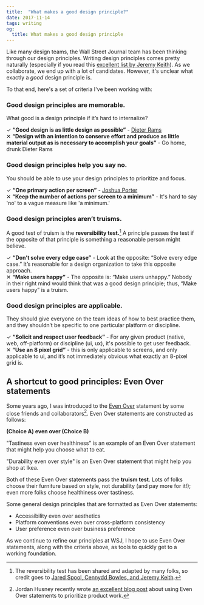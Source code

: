 ```yaml
---
title:  "What makes a good design principle?"
date: 2017-11-14
tags: writing
og:
  title: What makes a good design principle
---
```


Like many design teams, the Wall Street Journal team has been thinking through our design principles. Writing design principles comes pretty naturally (especially if you read this [excellent list by Jeremy Keith](https://principles.adactio.com/)). As we collaborate, we end up with a lot of candidates. However, it's unclear what exactly a _good_ design principle is.

To that end, here's a set of criteria I've been working with:

### Good design principles are memorable.
What good is a design principle if it’s hard to internalize?

✓ **“Good design is as little design as possible”** - [Dieter Rams](https://www.vitsoe.com/us/about/good-design)  
✕ **“Design with an intention to conserve effort and produce as little material output as is necessary to accomplish your goals”** - Go home, drunk Dieter Rams

### Good design principles help you say no.
You should be able to use your design principles to prioritize and focus.

✓ **“One primary action per screen”** - [Joshua Porter](http://bokardo.com/principles-of-user-interface-design/)  
✕ **“Keep the number of actions per screen to a minimum”** - It's hard to say 'no' to a vague measure like 'a minimum.'

### Good design principles aren’t truisms.
A good test of truism is the **reversibility test.**[^1] A principle passes the test if the opposite of that principle is something a reasonable person might believe.

✓ **“Don’t solve every edge case”** - Look at the opposite: “Solve every edge case.” It’s reasonable for a design organization to take this opposite approach.  
✕ **“Make users happy”** - The opposite is: “Make users unhappy.” Nobody in their right mind would think that was a good design principle; thus, “Make users happy” is a truism.  

### Good design principles are applicable.
They should give everyone on the team ideas of how to best practice them, and they shouldn’t be specific to one particular platform or discipline.

✓ **“Solicit and respect user feedback”** - For any given product (native, web, off-platform) or discipline (ui, ux), it's possible to get user feedback.  
✕ **“Use an 8 pixel grid”** - this is only applicable to screens, and only applicable to ui, and it’s not immediately obvious what exactly an 8-pixel grid is.

## A shortcut to good principles: Even Over statements

Some years ago, I was introduced to the [Even Over](http://futureofwork.nobl.io/future-of-work/how-to-distill-a-strategy-into-simple-rules-of-thumb-for-busy-teams) statement by some close friends and collaborators[^2]. Even Over statements are constructed as follows:

**(Choice A) even over (Choice B)**

"Tastiness even over healthiness" is an example of an Even Over statement that might help you choose what to eat.

"Durability even over style" is an Even Over statement that might help you shop at Ikea.

Both of these Even Over statements pass the **truism test**. Lots of folks choose their furniture based on style, not durability (and pay more for it!); even more folks choose healthiness over tastiness.

Some general design principles that are formatted as Even Over statements:

- Accessibility even over aesthetics
- Platform conventions even over cross-platform consistency
- User preference even over business preference

As we continue to refine our principles at WSJ, I hope to use Even Over statements, along with the criteria above, as tools to quickly get to a working foundation.

[^1]: The reversibility test has been shared and adapted by many folks, so credit goes to [Jared Spool, Cennydd Bowles, and Jeremy Keith](https://twitter.com/Cennydd/status/809553086322737152).

[^2]: Jordan Husney recently wrote [an excellent blog post](https://focus.parabol.co/strategic-prioritization-using-even-over-statements-fb63e78e7b4d) about using Even Over statements to prioritize product work.
